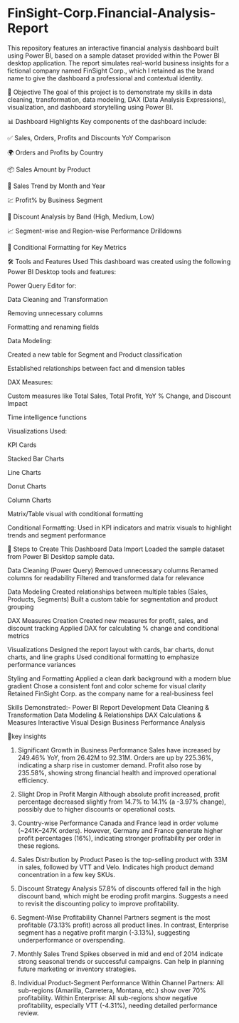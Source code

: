 # FinSight-Corp.Financial-Analysis-Report
This repository features an interactive financial analysis dashboard built using Power BI, based on a sample dataset provided within the Power BI desktop application. The report simulates real-world business insights for a fictional company named FinSight Corp., which I retained as the brand name to give the dashboard a professional and contextual identity.

🧠 Objective
The goal of this project is to demonstrate my skills in data cleaning, transformation, data modeling, DAX (Data Analysis Expressions), visualization, and dashboard storytelling using Power BI.

📊 Dashboard Highlights
Key components of the dashboard include:

✅ Sales, Orders, Profits and Discounts YoY Comparison

🌍 Orders and Profits by Country

📦 Sales Amount by Product

📆 Sales Trend by Month and Year

💹 Profit% by Business Segment

🎯 Discount Analysis by Band (High, Medium, Low)

📈 Segment-wise and Region-wise Performance Drilldowns

🎨 Conditional Formatting for Key Metrics


🛠️ Tools and Features Used
This dashboard was created using the following Power BI Desktop tools and features:


Power Query Editor for:

Data Cleaning and Transformation

Removing unnecessary columns

Formatting and renaming fields


Data Modeling:

Created a new table for Segment and Product classification

Established relationships between fact and dimension tables


DAX Measures:

Custom measures like Total Sales, Total Profit, YoY % Change, and Discount Impact

Time intelligence functions


Visualizations Used:

KPI Cards

Stacked Bar Charts

Line Charts

Donut Charts

Column Charts

Matrix/Table visual with conditional formatting


Conditional Formatting:
Used in KPI indicators and matrix visuals to highlight trends and segment performance

🧩 Steps to Create This Dashboard
Data Import
Loaded the sample dataset from Power BI Desktop sample data.

Data Cleaning (Power Query)
Removed unnecessary columns
Renamed columns for readability
Filtered and transformed data for relevance

Data Modeling
Created relationships between multiple tables (Sales, Products, Segments)
Built a custom table for segmentation and product grouping

DAX Measures Creation
Created new measures for profit, sales, and discount tracking
Applied DAX for calculating % change and conditional metrics

Visualizations
Designed the report layout with cards, bar charts, donut charts, and line graphs
Used conditional formatting to emphasize performance variances

Styling and Formatting
Applied a clean dark background with a modern blue gradient
Chose a consistent font and color scheme for visual clarity
Retained FinSight Corp. as the company name for a real-business feel

Skills Demonstrated:-
Power BI Report Development
Data Cleaning & Transformation
Data Modeling & Relationships
DAX Calculations & Measures
Interactive Visual Design
Business Performance Analysis

📌key insights
 1. Significant Growth in Business Performance
Sales have increased by 249.46% YoY, from 26.42M to 92.31M.
Orders are up by 225.36%, indicating a sharp rise in customer demand.
Profit also rose by 235.58%, showing strong financial health and improved operational efficiency.

 2. Slight Drop in Profit Margin
Although absolute profit increased, profit percentage decreased slightly from 14.7% to 14.1% (a -3.97% change), possibly due to higher discounts or operational costs.

 3. Country-wise Performance
Canada and France lead in order volume (~241K–247K orders).
However, Germany and France generate higher profit percentages (16%), indicating stronger profitability per order in these regions.

 4. Sales Distribution by Product
Paseo is the top-selling product with 33M in sales, followed by VTT and Velo.
Indicates high product demand concentration in a few key SKUs.

 5. Discount Strategy Analysis
57.8% of discounts offered fall in the high discount band, which might be eroding profit margins.
Suggests a need to revisit the discounting policy to improve profitability.

 6. Segment-Wise Profitability
Channel Partners segment is the most profitable (73.13% profit) across all product lines.
In contrast, Enterprise segment has a negative profit margin (-3.13%), suggesting underperformance or overspending.

 7. Monthly Sales Trend
Spikes observed in mid and end of 2014 indicate strong seasonal trends or successful campaigns.
Can help in planning future marketing or inventory strategies.

 8. Individual Product-Segment Performance
Within Channel Partners: All sub-regions (Amarilla, Carretera, Montana, etc.) show over 70% profitability.
Within Enterprise: All sub-regions show negative profitability, especially VTT (-4.31%), needing detailed performance review.




